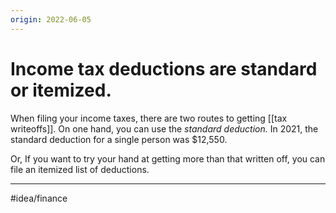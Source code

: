 ```yaml
---
origin: 2022-06-05
---
```

# Income tax deductions are standard or itemized. 
When filing your income taxes, there are two routes to getting [[tax writeoffs]]. On one hand, you can use the *standard deduction.* In 2021, the standard deduction for a single person was $12,550. 

Or, If you want to try your hand at getting more than that written off, you can file an itemized list of deductions. 

---
#idea/finance 